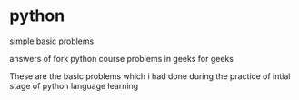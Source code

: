 # python
simple basic problems

answers of fork python course problems in geeks for geeks

These are the basic problems which i had done during the practice of intial stage of python language learning
